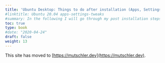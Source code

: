 ```yaml
---
title: 'Ubuntu Desktop: Things to do after installation (Apps, Settings, and Tweaks)'
#linktitle: Ubuntu 20.04 apps-settings-tweaks
#summary: In the following I will go through my post installation steps on Ubuntu, i.e. which settings I choose and which apps I install and use.
toc: true
type: book
#date: "2020-04-24"
draft: false
weight: 13
---
```

This site has moved to [https://mutschler.dev](https://mutschler.dev).